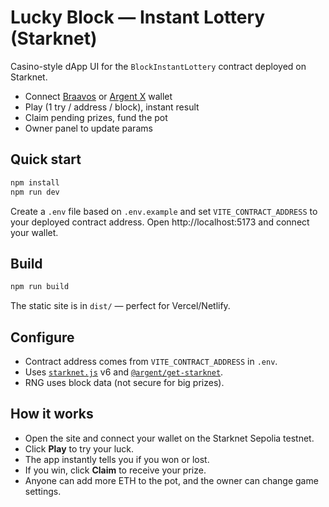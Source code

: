 # Lucky Block — Instant Lottery (Starknet)

Casino-style dApp UI for the `BlockInstantLottery` contract deployed on Starknet.

- Connect [Braavos](https://braavos.app/) or [Argent X](https://www.argent.xyz/argent-x/) wallet
- Play (1 try / address / block), instant result
- Claim pending prizes, fund the pot
- Owner panel to update params

## Quick start

```bash
npm install
npm run dev
```

Create a `.env` file based on `.env.example` and set `VITE_CONTRACT_ADDRESS` to your deployed contract address. Open http://localhost:5173 and connect your wallet.

## Build

```bash
npm run build
```

The static site is in `dist/` — perfect for Vercel/Netlify.

## Configure

- Contract address comes from `VITE_CONTRACT_ADDRESS` in `.env`.
- Uses [`starknet.js`](https://github.com/starknet-io/starknet.js) v6 and [`@argent/get-starknet`](https://github.com/argentlabs/argent-js/tree/master/packages/get-starknet).
- RNG uses block data (not secure for big prizes).

## How it works

- Open the site and connect your wallet on the Starknet Sepolia testnet.
- Click **Play** to try your luck.
- The app instantly tells you if you won or lost.
- If you win, click **Claim** to receive your prize.
- Anyone can add more ETH to the pot, and the owner can change game settings.
